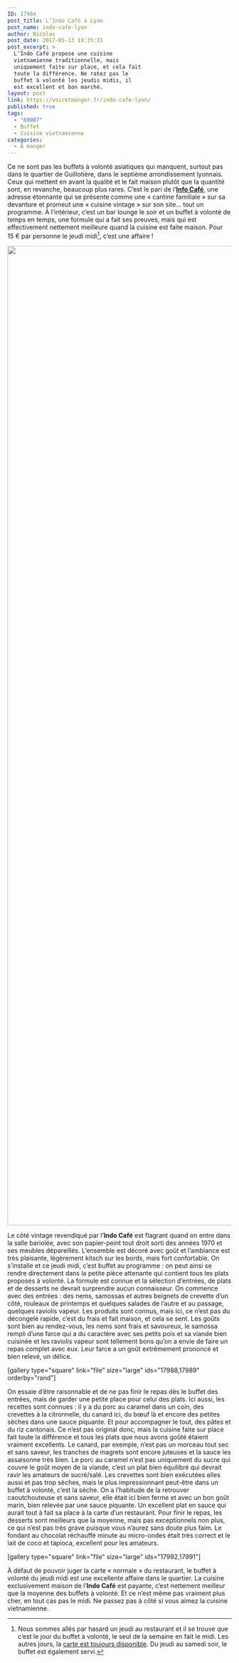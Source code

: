 ```yaml
---
ID: 17984
post_title: L’Indo Café à Lyon
post_name: indo-cafe-lyon
author: Nicolas
post_date: 2017-05-13 19:35:31
post_excerpt: >
  L’Indo Café propose une cuisine
  vietnamienne traditionnelle, mais
  uniquement faite sur place, et cela fait
  toute la différence. Ne ratez pas le
  buffet à volonté les jeudis midis, il
  est excellent et bon marché.
layout: post
link: https://voiretmanger.fr/indo-cafe-lyon/
published: true
tags:
  - "69007"
  - Buffet
  - Cuisine vietnamienne
categories:
  - À manger
---
```

Ce ne sont pas les buffets à volonté asiatiques qui manquent, surtout pas dans le quartier de Guillotière, dans le septième arrondissement lyonnais. Ceux qui mettent en avant la qualité et le fait maison plutôt que la quantité sont, en revanche, beaucoup plus rares. C’est le pari de l’[**Info Café**](http://www.indocafe.fr), une adresse étonnante qui se présente comme une « cantine familiale » sur sa devanture et promeut une « cuisine vintage » sur son site… tout un programme. À l’intérieur, c’est un bar lounge le soir et un buffet à volonté de temps en temps, une formule qui a fait ses preuves, mais qui est effectivement nettement meilleure quand la cuisine est faite maison. Pour 15 € par personne le jeudi midi[^1], c’est une affaire !

<img src="https://voiretmanger.fr/wp-content/uploads/2017/05/indo-cafe-salle.jpg" alt="" width="3300" height="2200" class="aligncenter size-full wp-image-17987" />

Le côté vintage revendiqué par l’**Indo Café** est flagrant quand on entre dans la salle bariolée, avec son papier-peint tout droit sorti des années 1970 et ses meubles dépareillés. L’ensemble est décoré avec goût et l’ambiance est très plaisante, légèrement kitsch sur les bords, mais fort confortable. On s’installe et ce jeudi midi, c’est buffet au programme : on peut ainsi se rendre directement dans la petite pièce attenante qui contient tous les plats proposés à volonté. La formule est connue et la sélection d’entrées, de plats et de desserts ne devrait surprendre aucun connaisseur. On commence avec des entrées : des nems, samossas et autres beignets de crevette d’un côté, rouleaux de printemps et quelques salades de l’autre et au passage, quelques raviolis vapeur. Les produits sont connus, mais ici, ce n’est pas du décongelé rapide, c’est du frais et fait maison, et cela se sent. Les goûts sont bien au rendez-vous, les nems sont frais et savoureux, le samossa rempli d’une farce qui a du caractère avec ses petits pois et sa viande bien cuisinée et les raviolis vapeur sont tellement bons qu’on a envie de faire un repas complet avec eux. Leur farce a un goût extrêmement prononcé et bien relevé, un délice. 

[gallery type="square" link="file" size="large" ids="17988,17989" orderby="rand"]

On essaie d’être raisonnable et de ne pas finir le repas dès le buffet des entrées, mais de garder une petite place pour celui des plats. Ici aussi, les recettes sont connues : il y a du porc au caramel dans un coin, des crevettes à la citronnelle, du canard ici, du bœuf là et encore des petites sèches dans une sauce piquante. Et pour accompagner le tout, des pâtes et du riz cantonais. Ce n’est pas original donc, mais la cuisine faite sur place fait toute la différence et tous les plats que nous avons goûté étaient vraiment excellents. Le canard, par exemple, n’est pas un morceau tout sec et sans saveur, les tranches de magrets sont encore juteuses et la sauce les assaisonne très bien. Le porc au caramel n’est pas uniquement du sucre qui couvre le goût moyen de la viande, c’est un plat bien équilibré qui devrait ravir les amateurs de sucré/salé. Les crevettes sont bien exécutées elles aussi et pas trop sèches, mais le plus impressionnant peut-être dans un buffet à volonté, c’est la sèche. On a l’habitude de la retrouver caoutchouteuse et sans saveur, elle était ici bien ferme et avec un bon goût marin, bien relevée par une sauce piquante. Un excellent plat en sauce qui aurait tout à fait sa place à la carte d’un restaurant. Pour finir le repas, les desserts sont meilleurs que la moyenne, mais pas exceptionnels non plus, ce qui n’est pas très grave puisque vous n’aurez sans doute plus faim. Le fondant au chocolat réchauffé minute au micro-ondes était très correct et le lait de coco et tapioca, excellent pour les amateurs.  

[gallery type="square" link="file" size="large" ids="17992,17991"]

À défaut de pouvoir juger la carte « normale » du restaurant, le buffet à volonté du jeudi midi est une excellente affaire dans le quartier. La cuisine exclusivement maison de l’**Indo Café** est payante, c’est nettement meilleur que la moyenne des buffets à volonté. Et ce n’est même pas vraiment plus cher, en tout cas pas le midi. Ne passez pas à côté si vous aimez la cuisine vietnamienne. 

[^1]: Nous sommes allés par hasard un jeudi au restaurant et il se trouve que c’est le jour du buffet à volonté, le seul de la semaine en fait le midi. Les autres jours, la [carte est toujours disponible](http://www.indocafe.fr/#carte). Du jeudi au samedi soir, le buffet est également servi.